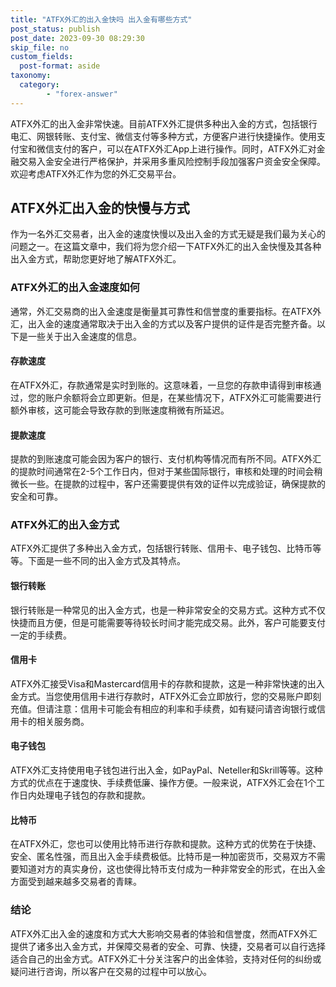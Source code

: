 ```yaml
---
title: "ATFX外汇的出入金快吗 出入金有哪些方式"
post_status: publish
post_date: 2023-09-30 08:29:30
skip_file: no
custom_fields: 
  post-format: aside
taxonomy:
  category:
        - "forex-answer"
---
```


ATFX外汇的出入金非常快速。目前ATFX外汇提供多种出入金的方式，包括银行电汇、网银转账、支付宝、微信支付等多种方式，方便客户进行快捷操作。使用支付宝和微信支付的客户，可以在ATFX外汇App上进行操作。同时，ATFX外汇对金融交易入金安全进行严格保护，并采用多重风险控制手段加强客户资金安全保障。欢迎考虑ATFX外汇作为您的外汇交易平台。

## ATFX外汇出入金的快慢与方式

作为一名外汇交易者，出入金的速度快慢以及出入金的方式无疑是我们最为关心的问题之一。在这篇文章中，我们将为您介绍一下ATFX外汇的出入金快慢及其各种出入金方式，帮助您更好地了解ATFX外汇。

### ATFX外汇的出入金速度如何

通常，外汇交易商的出入金速度是衡量其可靠性和信誉度的重要指标。在ATFX外汇，出入金的速度通常取决于出入金的方式以及客户提供的证件是否完整齐备。以下是一些关于出入金速度的信息。

#### 存款速度

在ATFX外汇，存款通常是实时到账的。这意味着，一旦您的存款申请得到审核通过，您的账户余额将会立即更新。但是，在某些情况下，ATFX外汇可能需要进行额外审核，这可能会导致存款的到账速度稍微有所延迟。

#### 提款速度

提款的到账速度可能会因为客户的银行、支付机构等情况而有所不同。ATFX外汇的提款时间通常在2-5个工作日内，但对于某些国际银行，审核和处理的时间会稍微长一些。在提款的过程中，客户还需要提供有效的证件以完成验证，确保提款的安全和可靠。

### ATFX外汇的出入金方式

ATFX外汇提供了多种出入金方式，包括银行转账、信用卡、电子钱包、比特币等等。下面是一些不同的出入金方式及其特点。

#### 银行转账

银行转账是一种常见的出入金方式，也是一种非常安全的交易方式。这种方式不仅快捷而且方便，但是可能需要等待较长时间才能完成交易。此外，客户可能要支付一定的手续费。

#### 信用卡

ATFX外汇接受Visa和Mastercard信用卡的存款和提款，这是一种非常快速的出入金方式。当您使用信用卡进行存款时，ATFX外汇会立即放行，您的交易账户即刻充值。但请注意：信用卡可能会有相应的利率和手续费，如有疑问请咨询银行或信用卡的相关服务商。

#### 电子钱包

ATFX外汇支持使用电子钱包进行出入金，如PayPal、Neteller和Skrill等等。这种方式的优点在于速度快、手续费低廉、操作方便。一般来说，ATFX外汇会在1个工作日内处理电子钱包的存款和提款。

#### 比特币

在ATFX外汇，您也可以使用比特币进行存款和提款。这种方式的优势在于快捷、安全、匿名性强，而且出入金手续费极低。比特币是一种加密货币，交易双方不需要知道对方的真实身份，这也使得比特币支付成为一种非常安全的形式，在出入金方面受到越来越多交易者的青睐。

### 结论

ATFX外汇出入金的速度和方式大大影响交易者的体验和信誉度，然而ATFX外汇提供了诸多出入金方式，并保障交易者的安全、可靠、快捷，交易者可以自行选择适合自己的出金方式。ATFX外汇十分关注客户的出金体验，支持对任何的纠纷或疑问进行咨询，所以客户在交易的过程中可以放心。 
